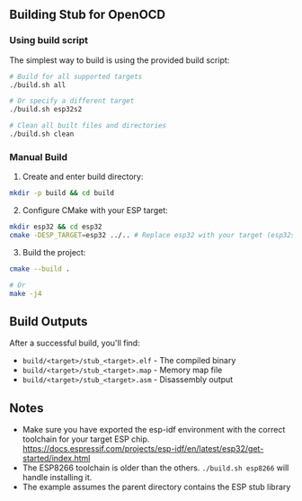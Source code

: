 ## Building Stub for OpenOCD

### Using build script

The simplest way to build is using the provided build script:

```bash
# Build for all supported targets
./build.sh all

# Or specify a different target
./build.sh esp32s2

# Clean all built files and directories
./build.sh clean
```

### Manual Build

1. Create and enter build directory:
```bash
mkdir -p build && cd build
```

2. Configure CMake with your ESP target:
```bash
mkdir esp32 && cd esp32
cmake -DESP_TARGET=esp32 ../.. # Replace esp32 with your target (esp32s2, etc.)
```

3. Build the project:
```bash
cmake --build .

# Or
make -j4
```

## Build Outputs

After a successful build, you'll find:
- `build/<target>/stub_<target>.elf` - The compiled binary
- `build/<target>/stub_<target>.map` - Memory map file
- `build/<target>/stub_<target>.asm` - Disassembly output

## Notes

- Make sure you have exported the esp-idf environment with the correct toolchain for your target ESP chip. https://docs.espressif.com/projects/esp-idf/en/latest/esp32/get-started/index.html
- The ESP8266 toolchain is older than the others. `./build.sh esp8266` will handle installing it.
- The example assumes the parent directory contains the ESP stub library
